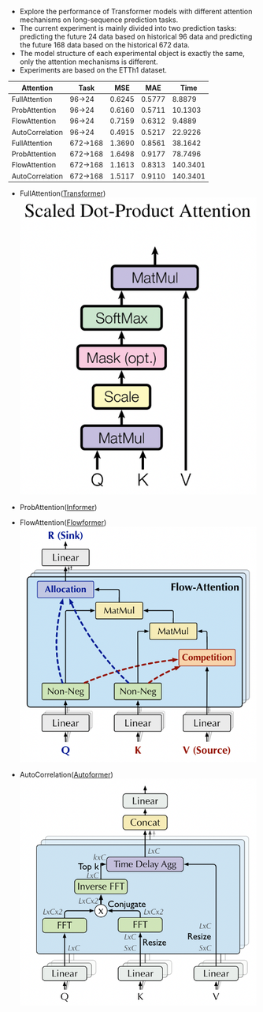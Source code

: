 - Explore the performance of Transformer models with different attention mechanisms on long-sequence prediction tasks.
- The current experiment is mainly divided into two prediction tasks: predicting the future 24 data based on historical 96 data and predicting the future 168 data based on the historical 672 data.
- The model structure of each experimental object is exactly the same, only the attention mechanisms is different.
- Experiments are based on the ETTh1 dataset.

| Attention       | Task     | MSE    | MAE    | Time     |
|-----------------|----------|--------|--------|----------|
| FullAttention   | 96->24   | 0.6245 | 0.5777 | 8.8879   |
| ProbAttention   | 96->24   | 0.6160 | 0.5711 | 10.1303  |
| FlowAttention   | 96->24   | 0.7159 | 0.6312 | 9.4889   |
| AutoCorrelation | 96->24   | 0.4915 | 0.5217 | 22.9226  |
| FullAttention   | 672->168 | 1.3690 | 0.8561 | 38.1642  |
| ProbAttention   | 672->168 | 1.6498 | 0.9177 | 78.7496  |
| FlowAttention   | 672->168 | 1.1613 | 0.8313 | 140.3401 |
| AutoCorrelation | 672->168 | 1.5117 | 0.9110 | 140.3401 |

- FullAttention([Transformer](https://proceedings.neurips.cc/paper/2017/file/3f5ee243547dee91fbd053c1c4a845aa-Paper.pdf))
  ![](./img/FullAttention.png)

- ProbAttention([Informer](https://arxiv.org/pdf/2012.07436.pdf))

- FlowAttention([Flowformer](https://arxiv.org/pdf/2202.06258.pdf))
  ![](./img/FlowAttention.png)

- AutoCorrelation([Autoformer](https://proceedings.neurips.cc/paper/2021/file/bcc0d400288793e8bdcd7c19a8ac0c2b-Paper.pdf))
  ![](./img/AutoCorrelation.png)
